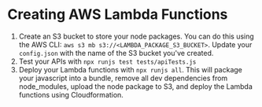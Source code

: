 # Creating AWS Lambda Functions



1. Create an S3 bucket to store your node packages. You can do this using the AWS CLI: `aws s3 mb s3://<LAMBDA_PACKAGE_S3_BUCKET>`. Update your `config.json` with the name of the S3 bucket you've created.
2. Test your APIs with `npx runjs test tests/apiTests.js`
3. Deploy your Lambda functions with `npx runjs all`. This will package your javascript into a bundle, remove all dev dependencies from node_modules, upload the node package to S3, and deploy the Lambda functions using Cloudformation.